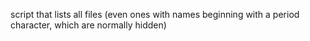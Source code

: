 script that lists all files (even ones with names beginning with a period character, which are normally hidden) 
